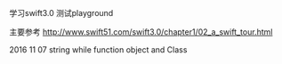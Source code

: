 
学习swift3.0 测试playground

主要参考
http://www.swift51.com/swift3.0/chapter1/02_a_swift_tour.html

2016 11 07
string
while
function
object and Class



